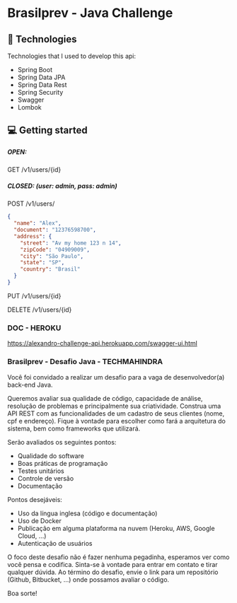 # Brasilprev - Java Challenge


## 🚀 Technologies

Technologies that I used to develop this api:

- Spring Boot
- Spring Data JPA
- Spring Data Rest
- Spring Security
- Swagger
- Lombok

## 💻 Getting started

##### OPEN:

GET /v1/users/{id}

##### CLOSED: (user: admin, pass: admin)

POST /v1/users/
```json
{
  "name": "Alex",
  "document": "12376598700",
  "address": {
    "street": "Av my home 123 n 14",
    "zipCode": "04909009",
    "city": "São Paulo",
    "state": "SP",
    "country": "Brasil"
  }
}
```

PUT /v1/users/{id}

DELETE /v1/users/{id}

### DOC - HEROKU

https://alexandro-challenge-api.herokuapp.com/swagger-ui.html



### Brasilprev - Desafio Java - TECHMAHINDRA 

Você foi convidado a realizar um desafio para a vaga de desenvolvedor(a) back-end Java.

Queremos avaliar sua qualidade de código, capacidade de análise, resolução de
problemas e principalmente sua criatividade.
Construa uma API REST com as funcionalidades de um cadastro de seus clientes (nome,
cpf e endereço).
Fique à vontade para escolher como fará a arquitetura do sistema, bem como
frameworks que utilizará.

Serão avaliados os seguintes pontos:

* Qualidade do software
* Boas práticas de programação
* Testes unitários
* Controle de versão
* Documentação

Pontos desejáveis:
* Uso da língua inglesa (código e documentação)
* Uso de Docker
* Publicação em alguma plataforma na nuvem (Heroku, AWS, Google Cloud, ...)
* Autenticação de usuários

O foco deste desafio não é fazer nenhuma pegadinha, esperamos ver como você pensa
e codifica. Sinta-se à vontade para entrar em contato e tirar qualquer dúvida.
Ao término do desafio, envie o link para um repositório (Github, Bitbucket, ...) onde
possamos avaliar o código.

Boa sorte! 
